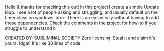 Hello & thanks for checking this out! In this project I create a simple Update loop.
I see a lot of people asking and struggling, and usually default on the timer class on windows form-
There is an easier way without having to add those dependencies.
Check the comments in the project for how-to if you struggle to understand it.

CREATED BY: SUBLIMINAL SOCIETY
Zero licensing. Steal it and claim it's yours. Idgaf. It's like 30 lines of code.
